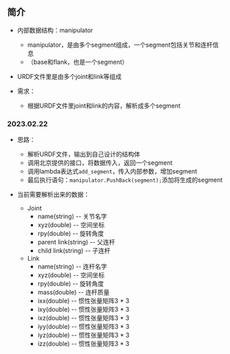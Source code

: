 ## 简介

+ 内部数据结构：manipulator
  + manipulator，是由多个segment组成，一个segment包括关节和连杆信息
  + （base和flank，也是一个segment）

+ URDF文件里是由多个joint和link等组成
+ 需求：
  + 根据URDF文件里joint和link的内容，解析成多个segment

### 2023.02.22

+ 思路：
  + 解析URDF文件，输出到自己设计的结构体
  + 调用北京提供的接口，将数据传入，返回一个segment
  + 调用lambda表达式`add_segment`，传入内部参数，增加segment
  + 最后执行语句：`manipulator.PushBack(segment);`添加将生成的segment

+ 当前需要解析出来的数据：
  + Joint
    + name(string) -- 关节名字
    + xyz(double)  -- 空间坐标
    + rpy(double)  -- 旋转角度
    + parent link(string) -- 父连杆
    + child link(string)  -- 子连杆
  + Link
    + name(string) -- 连杆名字
    + xyz(double)  -- 空间坐标
    + rpy(double)  -- 旋转角度
    + mass(double) -- 连杆质量
    + ixx(double)  -- 惯性张量矩阵3 * 3
    + ixy(double)  -- 惯性张量矩阵3 * 3
    + ixz(double)  -- 惯性张量矩阵3 * 3
    + iyy(double)  -- 惯性张量矩阵3 * 3
    + iyz(double)  -- 惯性张量矩阵3 * 3
    + izz(double)  -- 惯性张量矩阵3 * 3